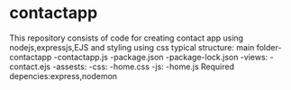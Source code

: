 # contactapp
This repository consists of code for creating contact app using nodejs,expressjs,EJS and styling using css
typical structure:
main folder-contactapp
                      -contactapp.js
                      -package.json
                      -package-lock.json
                      -views:
                             -contact.ejs
                      -assests:
                               -css:
                                    -home.css
                               -js:
                                    -home.js
Required depencies:express,nodemon
